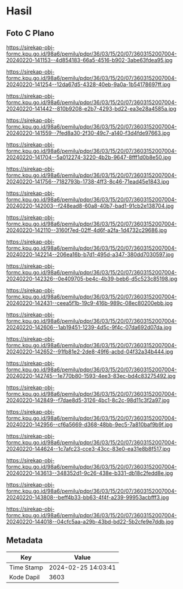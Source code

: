 # Hasil

## Foto C Plano

https://sirekap-obj-formc.kpu.go.id/98a6/pemilu/pdpr/36/03/15/20/07/3603152007004-20240220-141153--4d854183-66a5-4516-b902-3abe63fdea95.jpg

https://sirekap-obj-formc.kpu.go.id/98a6/pemilu/pdpr/36/03/15/20/07/3603152007004-20240220-141254--12da67d5-4328-40eb-9a0a-1b54178697ff.jpg

https://sirekap-obj-formc.kpu.go.id/98a6/pemilu/pdpr/36/03/15/20/07/3603152007004-20240220-141442--810b9208-e2b7-4293-bd22-ea3e28a4585a.jpg

https://sirekap-obj-formc.kpu.go.id/98a6/pemilu/pdpr/36/03/15/20/07/3603152007004-20240220-141559--7fed8a30-2f30-49c7-a140-f3d4fde97663.jpg

https://sirekap-obj-formc.kpu.go.id/98a6/pemilu/pdpr/36/03/15/20/07/3603152007004-20240220-141704--5a012274-3220-4b2b-9647-8fff1d0b8e50.jpg

https://sirekap-obj-formc.kpu.go.id/98a6/pemilu/pdpr/36/03/15/20/07/3603152007004-20240220-141756--7182793b-1738-4ff3-8c46-71ead45e1843.jpg

https://sirekap-obj-formc.kpu.go.id/98a6/pemilu/pdpr/36/03/15/20/07/3603152007004-20240220-142003--f248ead8-60a8-40b7-bad1-91cb2e138704.jpg

https://sirekap-obj-formc.kpu.go.id/98a6/pemilu/pdpr/36/03/15/20/07/3603152007004-20240220-142110--3160f7ed-02ff-4d6f-a2fa-1d4732c29686.jpg

https://sirekap-obj-formc.kpu.go.id/98a6/pemilu/pdpr/36/03/15/20/07/3603152007004-20240220-142214--206ea16b-b7d1-495d-a347-380dd7030597.jpg

https://sirekap-obj-formc.kpu.go.id/98a6/pemilu/pdpr/36/03/15/20/07/3603152007004-20240220-142326--0e409705-be4c-4b39-beb6-d5c523c85198.jpg

https://sirekap-obj-formc.kpu.go.id/98a6/pemilu/pdpr/36/03/15/20/07/3603152007004-20240220-142431--ceea5f1b-19c9-416b-989c-08ec80200ebb.jpg

https://sirekap-obj-formc.kpu.go.id/98a6/pemilu/pdpr/36/03/15/20/07/3603152007004-20240220-142606--1ab19451-1239-4d5c-9f4c-07da692d07da.jpg

https://sirekap-obj-formc.kpu.go.id/98a6/pemilu/pdpr/36/03/15/20/07/3603152007004-20240220-142652--91fb81e2-2de8-49f6-acbd-04f32a34b444.jpg

https://sirekap-obj-formc.kpu.go.id/98a6/pemilu/pdpr/36/03/15/20/07/3603152007004-20240220-142745--1e770b80-1593-4ee3-83ec-bd4c83275492.jpg

https://sirekap-obj-formc.kpu.go.id/98a6/pemilu/pdpr/36/03/15/20/07/3603152007004-20240220-142849--f7dae8d5-3126-4bc1-8c2c-98d11c3f2a97.jpg

https://sirekap-obj-formc.kpu.go.id/98a6/pemilu/pdpr/36/03/15/20/07/3603152007004-20240220-142956--cf6a5669-d368-48bb-9ec5-7a810baf9b9f.jpg

https://sirekap-obj-formc.kpu.go.id/98a6/pemilu/pdpr/36/03/15/20/07/3603152007004-20240220-144624--1c7afc23-cce3-43cc-83e0-ea31e8b8f517.jpg

https://sirekap-obj-formc.kpu.go.id/98a6/pemilu/pdpr/36/03/15/20/07/3603152007004-20240220-143613--348352d1-9c26-438e-b331-db18c2fedd8e.jpg

https://sirekap-obj-formc.kpu.go.id/98a6/pemilu/pdpr/36/03/15/20/07/3603152007004-20240220-143808--beff4b33-bb63-4f4f-a239-99953acbfff3.jpg

https://sirekap-obj-formc.kpu.go.id/98a6/pemilu/pdpr/36/03/15/20/07/3603152007004-20240220-144018--04cfc5aa-a29b-43bd-bd22-5b2cfe9e7ddb.jpg


## Metadata

| Key        | Value               |
| ---------- | ------------------- |
| Time Stamp | 2024-02-25 14:03:41 |
| Kode Dapil | 3603                |



